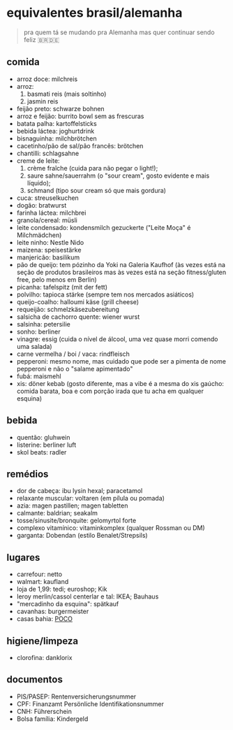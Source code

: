 # equivalentes brasil/alemanha
> pra quem tá se mudando pra Alemanha mas quer continuar sendo feliz 🇧🇷🇩🇪

## comida
* arroz doce: milchreis
* arroz:
  1. basmati reis (mais soltinho)
  2. jasmin reis
* feijão preto: schwarze bohnen
* arroz e feijão: burrito bowl sem as frescuras
* batata palha: kartoffelsticks
* bebida láctea: joghurtdrink
* bisnaguinha: milchbrötchen
* cacetinho/pão de sal/pão francês: brötchen
* chantilli: schlagsahne
* creme de leite:
  1. crème fraîche (cuida para não pegar o light!);
  2. saure sahne/sauerrahm (o "sour cream", gosto evidente e mais líquido);
  3. schmand (tipo sour cream só que mais gordura)
* cuca: streuselkuchen
* dogão: bratwurst
* farinha láctea: milchbrei
* granola/cereal: müsli
* leite condensado: kondensmilch gezuckerte ("Leite Moça" é Milchmädchen)
* leite ninho: Nestle Nido
* maizena: speisestärke
* manjericão: basilikum
* pão de queijo: tem pózinho da Yoki na Galeria Kaufhof (às vezes está na seção de produtos brasileiros mas às vezes está na seção fitness/gluten free, pelo menos em Berlin)
* picanha: tafelspitz (mit der fett)
* polvilho: tapioca stärke (sempre tem nos mercados asiáticos)
* queijo-coalho: halloumi käse (grill cheese)
* requeijão: schmelzkäsezubereitung
* salsicha de cachorro quente: wiener wurst
* salsinha: petersilie
* sonho: berliner
* vinagre: essig (cuida o nível de álcool, uma vez quase morri comendo uma salada)
* carne vermelha / boi / vaca: rindfleisch
* pepperoni: mesmo nome, mas cuidado que pode ser a pimenta de nome pepperoni e não o "salame apimentado"
* fubá: maismehl
* xis: döner kebab (gosto diferente, mas a vibe é a mesma do xis gaúcho: comida barata, boa e com porção irada que tu acha em qualquer esquina)

## bebida
* quentão: gluhwein
* listerine: berliner luft
* skol beats: radler

## remédios
* dor de cabeça: ibu lysin hexal; paracetamol
* relaxante muscular: voltaren (em pílula ou pomada)
* azia: magen pastillen; magen tabletten
* calmante: baldrian; seakalm
* tosse/sinusite/bronquite: gelomyrtol forte
* complexo vitamínico: vitaminkomplex (qualquer Rossman ou DM)
* garganta: Dobendan (estilo Benalet/Strepsils)

## lugares
* carrefour: netto
* walmart: kaufland
* loja de 1,99: tedi; euroshop; Kik
* leroy merlin/cassol centerlar e tal: IKEA; Bauhaus
* "mercadinho da esquina": spätkauf
* cavanhas: burgermeister
* casas bahia: [POCO](https://www.poco.de/)

## higiene/limpeza
* clorofina: danklorix

## documentos
* PIS/PASEP: Rentenversicherungsnummer
* CPF: Finanzamt Persönliche Identifikationsnummer
* CNH: Führerschein
* Bolsa família: Kindergeld

